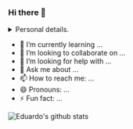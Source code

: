 ### Hi there 👋


<details>
<summary>Personal details.</summary>
Hey, I'm Eduardo, undergraduate in Computer Science at UFCG, a University located in Paraiba - Brazil. I like watching animes, some series and movies well.
</details>


- 🌱 I’m currently learning ...
- 👯 I’m looking to collaborate on ...
- 🤔 I’m looking for help with ...
- 💬 Ask me about ...
- 📫 How to reach me: ...
- 😄 Pronouns: ...
- ⚡ Fun fact: ...

![Eduardo's github stats](https://github-readme-stats.vercel.app/api?username=eduardonunes5&show_icons=true&hide_border=true)